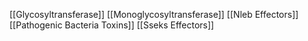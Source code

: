 [[Glycosyltransferase]]
[[Monoglycosyltransferase]]
[[Nleb Effectors]]
[[Pathogenic Bacteria Toxins]]
[[Sseks Effectors]]
